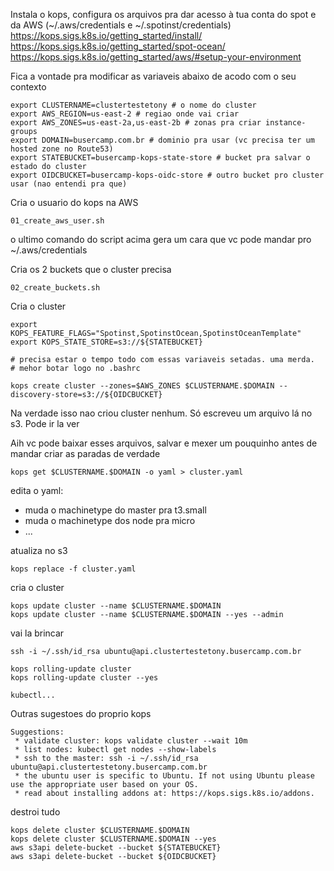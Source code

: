 Instala o kops, configura os arquivos pra dar acesso à tua conta do spot e da AWS (~/.aws/credentials e ~/.spotinst/credentials) 
https://kops.sigs.k8s.io/getting_started/install/
https://kops.sigs.k8s.io/getting_started/spot-ocean/
https://kops.sigs.k8s.io/getting_started/aws/#setup-your-environment

Fica a vontade pra modificar as variaveis abaixo de acodo com o seu contexto

```
export CLUSTERNAME=clustertestetony # o nome do cluster
export AWS_REGION=us-east-2 # regiao onde vai criar
export AWS_ZONES=us-east-2a,us-east-2b # zonas pra criar instance-groups
export DOMAIN=busercamp.com.br # dominio pra usar (vc precisa ter um hosted zone no Route53)
export STATEBUCKET=busercamp-kops-state-store # bucket pra salvar o estado do cluster
export OIDCBUCKET=busercamp-kops-oidc-store # outro bucket pro cluster usar (nao entendi pra que)
```

Cria o usuario do kops na AWS

`01_create_aws_user.sh`

o ultimo comando do script acima gera um cara que vc pode mandar pro \~/.aws/credentials

Cria os 2 buckets que o cluster precisa

`02_create_buckets.sh`

Cria o cluster

```
export KOPS_FEATURE_FLAGS="Spotinst,SpotinstOcean,SpotinstOceanTemplate"
export KOPS_STATE_STORE=s3://${STATEBUCKET}

# precisa estar o tempo todo com essas variaveis setadas. uma merda.
# mehor botar logo no .bashrc

kops create cluster --zones=$AWS_ZONES $CLUSTERNAME.$DOMAIN --discovery-store=s3://${OIDCBUCKET}
```

Na verdade isso nao criou cluster nenhum. Só escreveu um arquivo lá no s3. Pode ir la ver

Aih vc pode baixar esses arquivos, salvar e mexer um pouquinho antes de mandar criar as paradas de verdade

```
kops get $CLUSTERNAME.$DOMAIN -o yaml > cluster.yaml
```

edita o yaml:
- muda o machinetype do master pra t3.small
- muda o machinetype dos node pra micro
- ...

atualiza no s3 

```
kops replace -f cluster.yaml
```

cria o cluster

```
kops update cluster --name $CLUSTERNAME.$DOMAIN
kops update cluster --name $CLUSTERNAME.$DOMAIN --yes --admin
```

vai la brincar

```
ssh -i ~/.ssh/id_rsa ubuntu@api.clustertestetony.busercamp.com.br

kops rolling-update cluster
kops rolling-update cluster --yes

kubectl...

```


Outras sugestoes do proprio kops

```
Suggestions:
 * validate cluster: kops validate cluster --wait 10m
 * list nodes: kubectl get nodes --show-labels
 * ssh to the master: ssh -i ~/.ssh/id_rsa ubuntu@api.clustertestetony.busercamp.com.br
 * the ubuntu user is specific to Ubuntu. If not using Ubuntu please use the appropriate user based on your OS.
 * read about installing addons at: https://kops.sigs.k8s.io/addons.

```

destroi tudo

```
kops delete cluster $CLUSTERNAME.$DOMAIN
kops delete cluster $CLUSTERNAME.$DOMAIN --yes
aws s3api delete-bucket --bucket ${STATEBUCKET}
aws s3api delete-bucket --bucket ${OIDCBUCKET}
```
